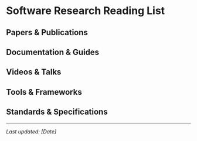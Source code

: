 # Software Research Reading List

## Papers & Publications
<!-- Add relevant papers, research articles, and publications here -->

## Documentation & Guides
<!-- Add links to useful documentation, API references, and guides here -->

## Videos & Talks
<!-- Add links to conference talks, tutorials, and educational videos here -->

## Tools & Frameworks
<!-- Add links to useful tools, libraries, and frameworks here -->

## Standards & Specifications
<!-- Add links to relevant standards, protocols, and specifications here -->

---
*Last updated: [Date]*
